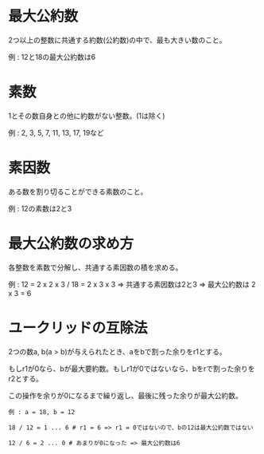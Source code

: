 # 最大公約数

2つ以上の整数に共通する約数(公約数)の中で、最も大きい数のこと。

例 : 12と18の最大公約数は6

# 素数

1とその数自身との他に約数がない整数。(1は除く)

例 : 2, 3, 5, 7, 11, 13, 17, 19など

# 素因数

ある数を割り切ることができる素数のこと。

例 : 12の素数は2と3

# 最大公約数の求め方

各整数を素数で分解し、共通する素因数の積を求める。

例 : 12 = 2 x 2 x 3 / 18 = 2 x 3 x 3 => 共通する素因数は2と3 => 最大公約数は 2 x 3 = 6

# ユークリッドの互除法

2つの数a, b(a > b)が与えられたとき、aをbで割った余りをr1とする。

もしr1が0なら、bが最大要約数。もしr1が0ではないなら、bをrで割った余りをr2とする。

この操作を余りが0になるまで繰り返し、最後に残った余りが最大公約数。

```
例 : a = 18, b = 12

18 / 12 = 1 ... 6 # r1 = 6 => r1 = 0ではないので、bの12は最大公約数ではない

12 / 6 = 2 ... 0 # あまりが0になった => 最大公約数は6
```

